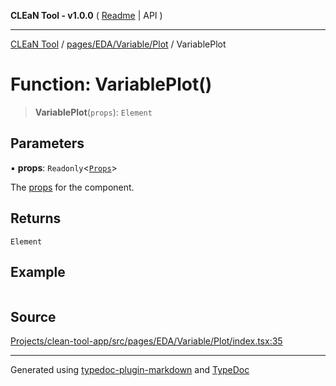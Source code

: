 **CLEaN Tool - v1.0.0** ( [Readme](../../../../../README.md) \| API )

***

[CLEaN Tool](../../../../../modules.md) / [pages/EDA/Variable/Plot](../README.md) / VariablePlot

# Function: VariablePlot()

> **VariablePlot**(`props`): `Element`

## Parameters

▪ **props**: `Readonly`\<[`Props`](../private/interfaces/Props.md)\>

The [props](../private/interfaces/Props.md) for the component.

## Returns

`Element`

## Example

```ts

```

## Source

[Projects/clean-tool-app/src/pages/EDA/Variable/Plot/index.tsx:35](https://github.com/yuckyh/clean-tool-app/)

***

Generated using [typedoc-plugin-markdown](https://www.npmjs.com/package/typedoc-plugin-markdown) and [TypeDoc](https://typedoc.org/)
